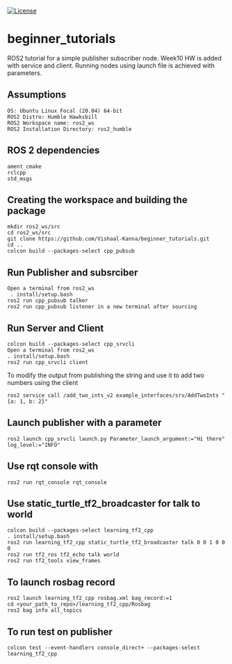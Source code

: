 [![License](https://img.shields.io/badge/License-Apache_2.0-blue.svg)](https://opensource.org/licenses/Apache-2.0)

# beginner_tutorials
ROS2 tutorial for a simple publisher subscriber node. Week10 HW is added with service and client. Running nodes using launch file is achieved with parameters.

## Assumptions
```
OS: Ubuntu Linux Focal (20.04) 64-bit
ROS2 Distro: Humble Hawksbill
ROS2 Workspace name: ros2_ws
ROS2 Installation Directory: ros2_humble
```

## ROS 2 dependencies
```
ament_cmake
rclcpp
std_msgs
```

## Creating the workspace and building the package
```
mkdir ros2_ws/src
cd ros2_ws/src
git clone https://github.com/Vishaal-Kanna/beginner_tutorials.git
cd ..
colcon build --packages-select cpp_pubsub
```

## Run Publisher and subsrciber
```
Open a terminal from ros2_ws
 . install/setup.bash
ros2 run cpp_pubsub talker
ros2 run cpp_pubsub listener in a new terminal after sourcing
```

## Run Server and Client
```
colcon build --packages-select cpp_srvcli
Open a terminal from ros2_ws
. install/setup.bash
ros2 run cpp_srvcli client
```

To modify the output from publishing the string and use it to add two numbers using the client
```
ros2 service call /add_two_ints_v2 example_interfaces/srv/AddTwoInts "{a: 1, b: 2}"
```

## Launch publisher with a parameter
```
ros2 launch cpp_srvcli launch.py Parameter_launch_argument:="Hi there" log_level:="INFO"
```

## Use rqt console with
```
ros2 run rqt_console rqt_console
```

## Use static_turtle_tf2_broadcaster for talk to world
```
colcon build --packages-select learning_tf2_cpp
. install/setup.bash
ros2 run learning_tf2_cpp static_turtle_tf2_broadcaster talk 0 0 1 0 0 0
ros2 run tf2_ros tf2_echo talk world
ros2 run tf2_tools view_frames
```

## To launch rosbag record
```
ros2 launch learning_tf2_cpp rosbag.xml bag_record:=1
cd <your_path_to_repo>/learning_tf2_cpp/Rosbag
ros2 bag info all_topics
```

## To run test on publisher
```
colcon test --event-handlers console_direct+ --packages-select learning_tf2_cpp
```




